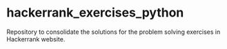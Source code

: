 # hackerrank_exercises_python
Repository to consolidate the solutions for the problem solving exercises in Hackerrank website.
